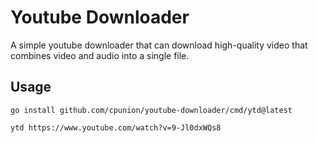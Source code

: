 # Youtube Downloader

A simple youtube downloader that can download high-quality video that combines video and audio into a single file.

## Usage

```
go install github.com/cpunion/youtube-downloader/cmd/ytd@latest

ytd https://www.youtube.com/watch?v=9-Jl0dxWQs8
```
